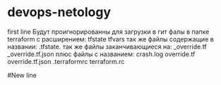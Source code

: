 # devops-netology
first line
Будут проигнорированны для загрузки в гит фалы в папке terraform с расширением:
        tfstate
        tfvars
так же файлы содержащие в названии:
        .tfstate.
так же файлы заканчивающиеся на:
        _override.tf
        _override.tf.json
плюс файлы с названием:
        crash.log
        override.tf
        override.tf.json
        .terraformrc
        terraform.rc

#New line